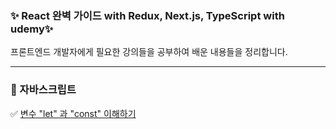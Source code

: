 ### ✨ React 완벽 가이드 with Redux, Next.js, TypeScript with udemy✨
프론트엔드 개발자에게 필요한 강의들을 공부하여 배운 내용들을 정리합니다.
<hr/>

### 📗 자바스크립트
✅ <a href=''>변수 "let" 과 "const" 이해하기</a> <br/>